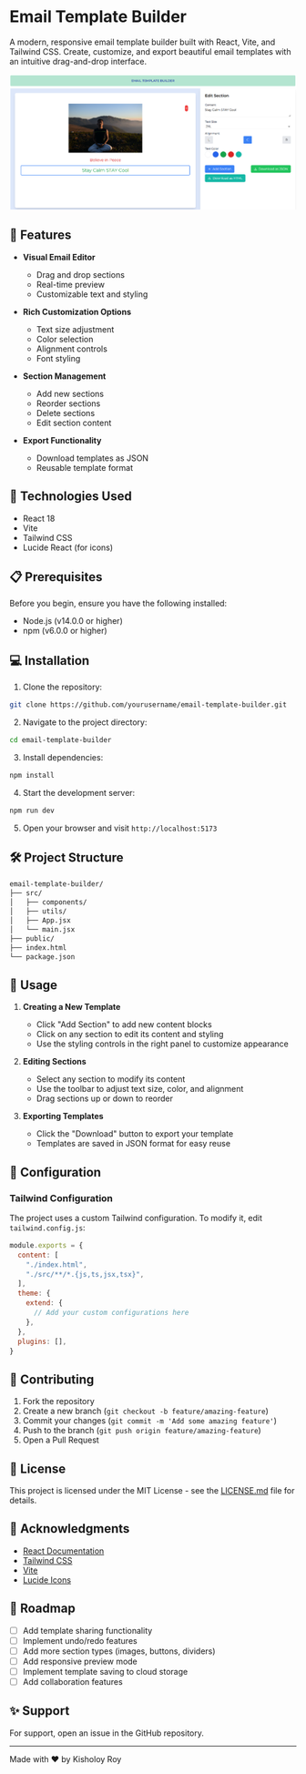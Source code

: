 # Email Template Builder

A modern, responsive email template builder built with React, Vite, and Tailwind CSS. Create, customize, and export beautiful email templates with an intuitive drag-and-drop interface.

![Email Template Builder Screenshot](./src/assets/screenshot.png)

## 🌟 Features

- **Visual Email Editor**
  - Drag and drop sections
  - Real-time preview
  - Customizable text and styling

- **Rich Customization Options**
  - Text size adjustment
  - Color selection
  - Alignment controls
  - Font styling

- **Section Management**
  - Add new sections
  - Reorder sections
  - Delete sections
  - Edit section content

- **Export Functionality**
  - Download templates as JSON
  - Reusable template format

## 🚀 Technologies Used

- React 18
- Vite
- Tailwind CSS
- Lucide React (for icons)

## 📋 Prerequisites

Before you begin, ensure you have the following installed:
- Node.js (v14.0.0 or higher)
- npm (v6.0.0 or higher)

## 💻 Installation

1. Clone the repository:
```bash
git clone https://github.com/yourusername/email-template-builder.git
```

2. Navigate to the project directory:
```bash
cd email-template-builder
```

3. Install dependencies:
```bash
npm install
```

4. Start the development server:
```bash
npm run dev
```

5. Open your browser and visit `http://localhost:5173`

## 🛠️ Project Structure

```
email-template-builder/
├── src/
│   ├── components/
│   ├── utils/
│   ├── App.jsx
│   └── main.jsx
├── public/
├── index.html
└── package.json
```

## 📝 Usage

1. **Creating a New Template**
   - Click "Add Section" to add new content blocks
   - Click on any section to edit its content and styling
   - Use the styling controls in the right panel to customize appearance

2. **Editing Sections**
   - Select any section to modify its content
   - Use the toolbar to adjust text size, color, and alignment
   - Drag sections up or down to reorder

3. **Exporting Templates**
   - Click the "Download" button to export your template
   - Templates are saved in JSON format for easy reuse

## 🔧 Configuration

### Tailwind Configuration

The project uses a custom Tailwind configuration. To modify it, edit `tailwind.config.js`:

```javascript
module.exports = {
  content: [
    "./index.html",
    "./src/**/*.{js,ts,jsx,tsx}",
  ],
  theme: {
    extend: {
      // Add your custom configurations here
    },
  },
  plugins: [],
}
```

## 🤝 Contributing

1. Fork the repository
2. Create a new branch (`git checkout -b feature/amazing-feature`)
3. Commit your changes (`git commit -m 'Add some amazing feature'`)
4. Push to the branch (`git push origin feature/amazing-feature`)
5. Open a Pull Request

## 📜 License

This project is licensed under the MIT License - see the [LICENSE.md](LICENSE.md) file for details.

## 👏 Acknowledgments

- [React Documentation](https://reactjs.org/)
- [Tailwind CSS](https://tailwindcss.com/)
- [Vite](https://vitejs.dev/)
- [Lucide Icons](https://lucide.dev/)

## 🎯 Roadmap

- [ ] Add template sharing functionality
- [ ] Implement undo/redo features
- [ ] Add more section types (images, buttons, dividers)
- [ ] Add responsive preview mode
- [ ] Implement template saving to cloud storage
- [ ] Add collaboration features

## ✨ Support

For support, open an issue in the GitHub repository.

---

Made with ❤️ by Kisholoy Roy